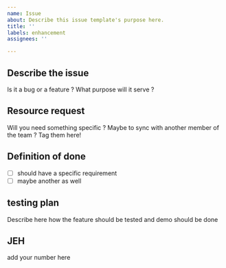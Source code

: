 ```yaml
---
name: Issue
about: Describe this issue template's purpose here.
title: ''
labels: enhancement
assignees: ''

---
```


## Describe the issue
Is it a bug or a feature ? What purpose will it serve ?

## Resource request
Will you need something specific ? Maybe to sync with another member of the team ? Tag them here!

## Definition of done
- [ ] should have a specific requirement
- [ ] maybe another as well

## testing plan
Describe here how the feature should be tested and demo should be done

## JEH
add your number here
